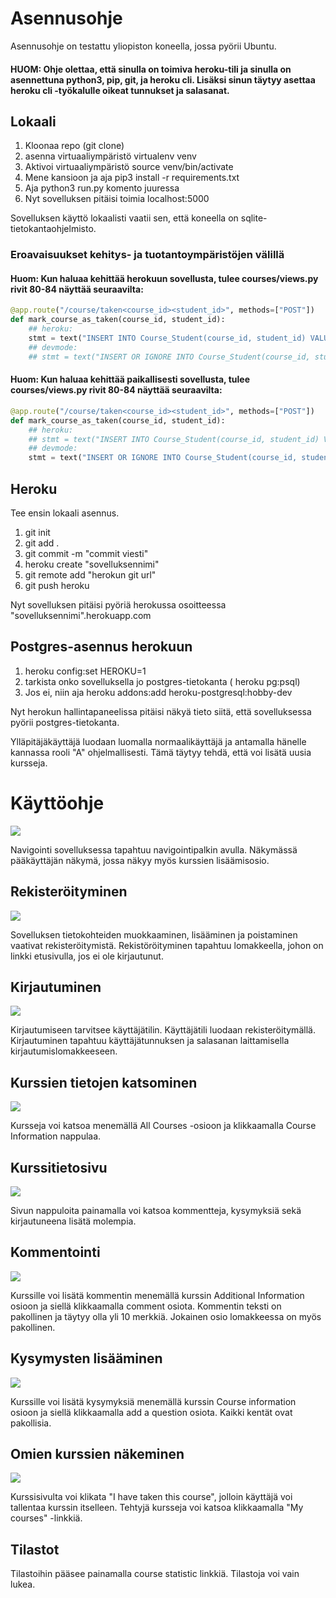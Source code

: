 # Asennusohje

Asennusohje on testattu yliopiston koneella, jossa pyörii Ubuntu. 

#### HUOM: Ohje olettaa, että sinulla on toimiva heroku-tili ja sinulla on asennettuna python3, pip, git, ja heroku cli. Lisäksi sinun täytyy asettaa heroku cli -työkalulle oikeat tunnukset ja salasanat.

## Lokaali
1. Kloonaa repo (git clone)
2. asenna virtuaaliympäristö virtualenv venv 
3. Aktivoi virtuaaliympäristö source venv/bin/activate
4. Mene kansioon ja aja pip3 install -r requirements.txt
5. Aja python3 run.py komento juuressa 
6. Nyt sovelluksen pitäisi toimia localhost:5000

Sovelluksen käyttö lokaalisti vaatii sen, että koneella on sqlite-tietokantaohjelmisto.


### Eroavaisuukset kehitys- ja tuotantoympäristöjen välillä

#### Huom: Kun haluaa kehittää herokuun sovellusta, tulee courses/views.py rivit 80-84 näyttää seuraavilta:

```python 
@app.route("/course/taken<course_id><student_id>", methods=["POST"])
def mark_course_as_taken(course_id, student_id):
    ## heroku:
    stmt = text("INSERT INTO Course_Student(course_id, student_id) VALUES(:course_id, :student_id) ON CONFLICT DO NOTHING").params(course_id=course_id, student_id=student_id)
    ## devmode: 
    ## stmt = text("INSERT OR IGNORE INTO Course_Student(course_id, student_id) VALUES(:course_id, :student_id)").params(course_id=course_id, student_id=student_id)
```

#### Huom: Kun haluaa kehittää paikallisesti sovellusta, tulee courses/views.py rivit 80-84 näyttää seuraavilta:

```python     
@app.route("/course/taken<course_id><student_id>", methods=["POST"])
def mark_course_as_taken(course_id, student_id):
    ## heroku:
    ## stmt = text("INSERT INTO Course_Student(course_id, student_id) VALUES(:course_id, :student_id) ON CONFLICT DO NOTHING").params(course_id=course_id, student_id=student_id)
    ## devmode: 
    stmt = text("INSERT OR IGNORE INTO Course_Student(course_id, student_id) VALUES(:course_id, :student_id)").params(course_id=course_id, student_id=student_id)
```
    
## Heroku 
Tee ensin lokaali asennus.
1. git init
2. git add .
3. git commit -m "commit viesti"
4. heroku create "sovelluksennimi"
5. git remote add "herokun git url"
6. git push heroku   

Nyt sovelluksen pitäisi pyöriä herokussa osoitteessa "sovelluksennimi".herokuapp.com

## Postgres-asennus herokuun

1.  heroku config:set HEROKU=1
2.  tarkista onko sovelluksella jo postgres-tietokanta ( heroku pg:psql)
3.  Jos ei, niin aja heroku addons:add heroku-postgresql:hobby-dev

Nyt herokun hallintapaneelissa pitäisi näkyä tieto siitä, että sovelluksessa pyörii postgres-tietokanta. 
  

Ylläpitäjäkäyttäjä luodaan luomalla normaalikäyttäjä ja antamalla hänelle kannassa rooli "A" ohjelmallisesti. Tämä täytyy tehdä, että voi lisätä uusia kursseja.

# Käyttöohje

<img src="https://raw.githubusercontent.com/Varjokorento/tsohasovellus19/master/documentation/navigation.PNG">

Navigointi sovelluksessa tapahtuu navigointipalkin avulla. Näkymässä pääkäyttäjän näkymä, jossa näkyy myös kurssien lisäämisosio.

## Rekisteröityminen

<img src="https://raw.githubusercontent.com/Varjokorento/tsohasovellus19/master/documentation/signup.PNG">

Sovelluksen tietokohteiden muokkaaminen, lisääminen ja poistaminen vaativat rekisteröitymistä. Rekistöröityminen tapahtuu lomakkeella, johon on linkki etusivulla, jos ei ole kirjautunut.

## Kirjautuminen

<img src="https://raw.githubusercontent.com/Varjokorento/tsohasovellus19/master/documentation/login.png">

Kirjautumiseen tarvitsee käyttäjätilin. Käyttäjätili luodaan rekisteröitymällä. Kirjautuminen tapahtuu käyttäjätunnuksen ja salasanan laittamisella kirjautumislomakkeeseen.

## Kurssien tietojen katsominen

<img src="https://raw.githubusercontent.com/Varjokorento/tsohasovellus19/master/documentation/CourseInformation.PNG">

Kursseja voi katsoa menemällä All Courses -osioon ja klikkaamalla Course Information nappulaa.

## Kurssitietosivu

<img src="https://github.com/Varjokorento/tsohasovellus19/blob/master/documentation/showcourse.PNG">

Sivun nappuloita painamalla voi katsoa kommentteja, kysymyksiä sekä kirjautuneena lisätä molempia.

## Kommentointi

<img src="https://raw.githubusercontent.com/Varjokorento/tsohasovellus19/master/documentation/comment.PNG">

Kurssille voi lisätä kommentin menemällä kurssin Additional Information osioon ja siellä klikkaamalla comment osiota. Kommentin teksti on pakollinen ja täytyy olla yli 10 merkkiä. Jokainen osio lomakkeessa on myös pakollinen.

## Kysymysten lisääminen

<img src="https://raw.githubusercontent.com/Varjokorento/tsohasovellus19/master/documentation/question.png">

Kurssille voi lisätä kysymyksiä menemällä kurssin Course information osioon ja siellä klikkaamalla add a question osiota. Kaikki kentät ovat pakollisia.

## Omien kurssien näkeminen

<img src="https://raw.githubusercontent.com/Varjokorento/tsohasovellus19/master/documentation/ihavetaken.PNG">

Kurssisivulta voi klikata "I have taken this course", jolloin käyttäjä voi tallentaa kurssin itselleen. Tehtyjä kursseja voi katsoa
klikkaamalla "My courses" -linkkiä.

## Tilastot

Tilastoihin pääsee painamalla course statistic linkkiä. Tilastoja voi vain lukea.
